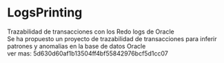 # LogsPrinting
Trazabilidad de transacciones con los Redo logs de Oracle
<br>
Se ha propuesto un proyecto de trazabilidad de transacciones para inferir patrones y anomalias en la base de datos Oracle
<br>
ver mas: 5d630d60af1b13504ff4bf55842976bcf5d1cc07
